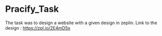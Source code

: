 # Pracify_Task
The task was to design a website with a given design in zeplin.
Link to the design : https://zpl.io/2E4mD5x
